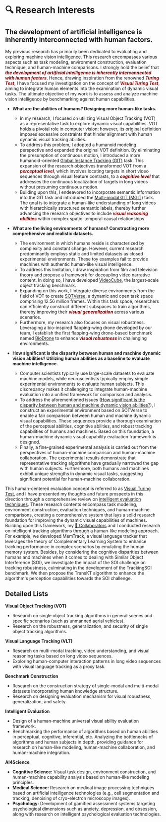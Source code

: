# 🔍️ Research Interests

## The development of artificial intelligence is inherently interconnected with human factors.

My previous research has primarily been dedicated to evaluating and exploring machine vision intelligence. This research encompasses various aspects such as task modeling, environment construction, evaluation technique, and human-machine comparisons. I strongly hold the belief that ***<font color=DarkRed>the development of artificial intelligence is inherently interconnected with human factors</font>***. Hence, drawing inspiration from the renowned ***<font color=DarkRed>Turing Test</font>***, I have focused my investigation on the concept of ***<font color=DarkRed>Visual Turing Test</font>***, aiming to integrate human elements into the examination of dynamic visual tasks. The ultimate objective of my work is to assess and analyze machine vision intelligence by benchmarking against human capabilities.

- **What are the abilities of humans? Designing more human-like tasks.**
  - In my research, I focused on utilizing Visual Object Tracking (VOT) as a representative task to explore dynamic visual capabilities. VOT holds a pivotal role in computer vision; however, its original definition imposes excessive constraints that hinder alignment with human dynamic visual tracking abilities. 
  - To address this problem, I adopted a humanoid modeling perspective and expanded the original VOT definition. By eliminating the presumption of continuous motion, I introduced a more humanoid-oriented [Global Instance Tracking (GIT)](https://huuuuusy.github.io/#GIT) task. This expansion of the research objectives transformed VOT from a ***<font color=DarkRed>perceptual level</font>***, which involves locating targets in short video sequences through visual feature contrasts, to a ***<font color=DarkRed>cognitive level</font>*** that addresses the continuous localization of targets in long videos without presuming continuous motion. 
  - Building upon this, I endeavored to incorporate semantic information into the GIT task and introduced the [Multi-modal GIT (MGIT)](https://huuuuusy.github.io/files/MGIT.pdf) task. The goal is to integrate a human-like understanding of long videos with hierarchically structured semantic labels, thereby further advancing the research objectives to include ***<font color=DarkRed>visual reasoning abilities</font>*** within complex spatio-temporal causal relationships.

- **What are the living environments of humans? Constructing more comprehensive and realistic datasets.**
  - The environment in which humans reside is characterized by complexity and constant change. However, current research predominantly employs static and limited datasets as closed experimental environments. These toy examples fail to provide machines with authentic human-like visual intelligence. 
  - To address this limitation, I draw inspiration from film and television theory and propose a framework for decoupling video narrative content. In doing so, I have developed [VideoCube](http://videocube.aitestunion.com/), the largest-scale object tracking benchmark. 
  - Expanding on this work, I integrate diverse environments from the field of VOT to create [SOTVerse](https://huuuuusy.github.io/files/SOTVerse.pdf), a dynamic and open task space comprising 12.56 million frames. Within this task space, researchers can efficiently construct different subspaces to train algorithms, thereby improving their ***<font color=DarkRed>visual generalization</font>*** across various scenarios. 
  - Furthermore, my research also focuses on visual robustness. Leveraging a bio-inspired flapping-wing drone developed by our team, I establish the first flapping-wing drone-based benchmark named [BioDrone](https://huuuuusy.github.io/files/BioDrone.pdf) to enhance ***<font color=DarkRed>visual robustness</font>*** in challenging environments.

- **How significant is the disparity between human and machine dynamic vision abilities? Utilizing human abilities as a baseline to evaluate machine intelligence.**
  - Computer scientists typically use large-scale datasets to evaluate machine models, while neuroscientists typically employ simple experimental environments to evaluate human subjects. This discrepancy makes it challenging to integrate human-machine evaluation into a unified framework for comparison and analysis. 
  - To address the aforementioned issues ([How significant is the disparity between human and machine dynamic vision abilities?](https://huuuuusy.github.io/files/VTT-ICLR.pdf)), I construct an experimental environment based on SOTVerse to enable a fair comparison between human and machine dynamic visual capabilities. These sequences provide a thorough examination of the perceptual abilities, cognitive abilities, and robust tracking capabilities of humans and machines. Based on this foundation, a human-machine dynamic visual capability evaluation framework is designed. 
  - Finally, a fine-grained experimental analysis is carried out from the perspectives of human-machine comparison and human-machine collaboration. The experimental results demonstrate that representative tracking algorithms have gradually narrowed the gap with human subjects. Furthermore, both humans and machines exhibit unique strengths in dynamic visual tasks, suggesting significant potential for human-machine collaboration. 

This human-centered evaluation concept is referred to as [Visual Turing Test](https://huuuuusy.github.io/files/VTT.pdf), and I have presented my thoughts and future prospects in this direction through a comprehensive review on [intelligent evaluation techniques](https://huuuuusy.github.io/files/JIG-survey.pdf).
These research contents encompass task modeling, environment construction, evaluation techniques, and human-machine comparisons, creating a comprehensive system that lays a solid research foundation for improving the dynamic visual capabilities of machines. 
Building upon this framework, my [🤝 Collaborators](https://huuuuusy.github.io/) and I conducted research on intelligent tracking algorithms through a human-like modeling approach. 
For example, we developed MemTrack, a visual language tracker that leverages the theory of Complementary Learning System to enhance tracking performance in complex scenarios by emulating the human memory system. 
Besides, by considering the cognitive disparities between humans and machines when it comes to dealing with Similar Object Interference (SOI), we investigate the impact of the SOI challenge on tracking robustness, culminating in the development of the TrackingSOI benchmark. We then propose the TransKT algorithm to enhance the algorithm's perception capabilities towards the SOI challenge.

## Detailed Lists

**Visual Object Tracking (VOT)**
- Research on single object tracking algorithms in general scenes and specific scenarios (such as unmanned aerial vehicles).
- Research on the robustness, generalization, and security of single object tracking algorithms.

**Visual Language Tracking (VLT)**
- Research on multi-modal tracking, video understanding, and visual reasoning tasks based on long video sequences.
- Exploring human-computer interaction patterns in long video sequences with visual language tracking as a proxy task.

**Benchmark Construction**
- Research on the construction strategy of single-modal and multi-modal datasets incorporating human knowledge structure.
- Research on designing evaluation mechanism for visual robustness, generalization, and safety.

**Intelligent Evaluation**
- Design of a human-machine universal visual ability evaluation framework.
- Benchmarking the performance of algorithms based on human abilities in perceptual, cognitive, inferential, etc. Analyzing the bottlenecks of algorithms and human subjects in depth, providing guidance for research on human-like modeling, human-machine collaboration, and human-machine integration.

**AI4Science**
- **Cognitive Science:** Visual task design, environment construction, and human-machine capability analysis based on human-like modeling principles.
- **Medical Science:** Research on medical image processing techniques based on artificial intelligence technologies (e.g., cell segmentation and tracking, denoising of cryo-electron microscopy images).
- **Psychology:** Development of gamified assessment systems targeting psychological dimensions such as anxiety, depression, and obsession, along with research on intelligent psychological evaluation technologies.